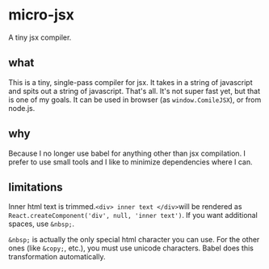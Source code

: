 # micro-jsx
A tiny jsx compiler.

## what
This is a tiny, single-pass compiler for jsx. It takes in a string of javascript and spits out a string of javascript. That's all. It's not super fast yet, but that is one of my goals. It can be used in browser (as `window.ComileJSX`), or from node.js.

## why
Because I no longer use babel for anything other than jsx compilation. I prefer to use small tools and I like to minimize dependencies where I can.

## limitations
Inner html text is trimmed.`<div> inner text </div>`will be rendered as `React.createComponent('div', null, 'inner text')`. If you want additional spaces, use `&nbsp;`.

`&nbsp;` is actually the only special html character you can use. For the other ones (like `&copy;`, etc.), you must use unicode characters. Babel does this transformation automatically.
